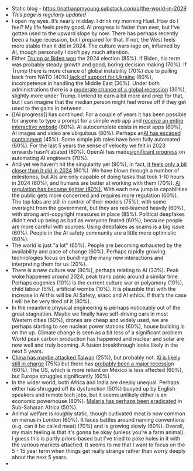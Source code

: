 - Static blog - https://nathanpmyoung.substack.com/p/the-world-in-2029
- *This page is regularly updated*
- I open my eyes. It’s nearly midday. I drink my morning Huel. How do I feel? My life feels pretty good. AI progress is faster than ever, but I've gotten used to the upward slope by now. There has perhaps recently been a huge recession, but I prepared for that. If not, the West feels more stable than it did in 2024. The culture wars rage on, inflamed by AI, though personally I don't pay much attention.
- Either [Trump or Biden won](https://electionbettingodds.com/) the 2024 election (85%). If Biden, his term was probably steady growth and good, boring decision making (70%). If Trump there is more chance of global instability (70%) due to pulling back from NATO (40%),[lack of support for Ukraine](https://manifold.markets/NathanpmYoung/which-party-will-win-the-presidency-886e9912e6ab) (60%), incompetence in handling the Middle East (30%). Under both administrations there is a [moderate chance of a global recession](https://www.metaculus.com/questions/7467/next-great-financial-crisis-in-the-us/) (30%), slightly more under Trump. I intend to earn a bit more and prep for that, but I can imagine that the median person might feel worse off if they get used to the gains in between.
- [[AI progress]] has continued. For a couple of years it has been possible for anyone to type a prompt for a simple web app and [receive an entire interactive website](https://manifold.markets/NathanpmYoung/ai-will-commonly-be-used-to-code-si-a18d10d83ed7) (60%). AI autocomplete exists in most apps (80%), AI images and video are ubiquitous (80%). Perhaps an[AI has escaped containment](https://manifold.markets/vluzko/by-2029-will-an-ai-escape-containme) (45%). Some simple job roles have been fully automated (60%). For the last 5 years the sense of velocity we felt in 2023 onwards hasn't abated (80%). OpenAI has made[significant progress](https://manifold.markets/AdamK/will-openais-superalignment-project) on automating AI engineers (70%).
- And yet we haven’t hit the singularity yet (90%), in fact, [it feels only a bit closer than it did in 2024](https://manifold.markets/RemNi/will-we-get-agi-before-2029-ef1c187271ed) (60%). We have blown through a number of milestones, but AIs are only capable of doing tasks that took 1-10 hours in 2024 (60%), and humans are better at working with them (70%). [AI regulation has become tighter (80%).](https://manifold.markets/SaviorofPlant/what-ai-regulations-will-the-us-con-d2c35cd7c772) With each new jump in capabilities the public gets more concerned and requires more regulation (60%). The top labs are still in control of their models (75%), with some oversight from the government, but they are red-teamed heavily (60%), with strong anti-copyright measures in place (85%). Political deepfakes didn't end up being as bad as everyone feared (60%), because people are more careful with sources. Using deepfakes as scams is a big issue (60%). People in the AI safety community are a little more optimistic (60%).
- The world is just "a lot" (65%). People are becoming exhausted by the availability and pace of change (60%). Perhaps rapidly growing technologies focus on bundling the many new interactions and interpreting them for us (20%).
- There is a new culture war (80%), perhaps relating to AI (33%). Peak woke happened around 2024, peak trans panic around a similar time. Perhaps eugenics (10%) is the current culture war or polyamory (10%), child labour (5%), artificial wombs (10%). It is plausible that with the increase in AI this will be AI Safety, e/acc and AI ethics. If that’s the case I will be be very tired of it (80%).
- In the meantime physical engineering is perhaps noticeably out of the great stagnation. Maybe we finally have self-driving cars in most Western cities (60%), drones are cheap and widely used, we are perhaps starting to see nuclear power stations (60%), house building is on the up. Climate change is seen as a bit less of a significant problem. World peak carbon production has happened and nuclear and solar are now well and truly booming. A fusion breakthrough looks likely in the next 5 years.
- [China has maybe attacked Taiwan](https://www.metaculus.com/questions/11480/china-launches-invasion-of-taiwan/?sub-question=10880) (25%), but probably not. [Xi is likely still in charge](https://www.metaculus.com/questions/9408/xi-no-longer-authority-of-china/) (75%) but there has [probably been a major recessio](https://manifold.markets/NathanpmYoung/will-china-have-a-recession-by-2029)n (60%). The US, which is more reliant on Mexico is less affected (60%), but Europe struggles significantly (60%).
- In the wider world, both Africa and India are deeply unequal. Perhaps either has shrugged off its dysfunction (50%) buoyed up by English speakers and remote tech jobs, but it seems unlikely either is an economic powerhouse (80%). [Malaria has perhaps been eradicated](https://manifold.markets/cash/will-a-country-in-subsaharan-africa) in Sub-Saharan Africa (50%).
- Animal welfare is roughly static, though cultivated meat is now common on menus in London (60%). It faces battles around naming conventions (e.g. can it be called meat) (70%) and is growing slowly (60%).
  Overall, my main feeling is that it's gonna be okay (unless you’re a farm animal). I guess this is partly priors-based but I've tried to poke holes in it with the various markets attached. It seems to me that I want to focus on the 5 - 15 year term when things get really strange rather than worry deeply about the next 5 years.
-